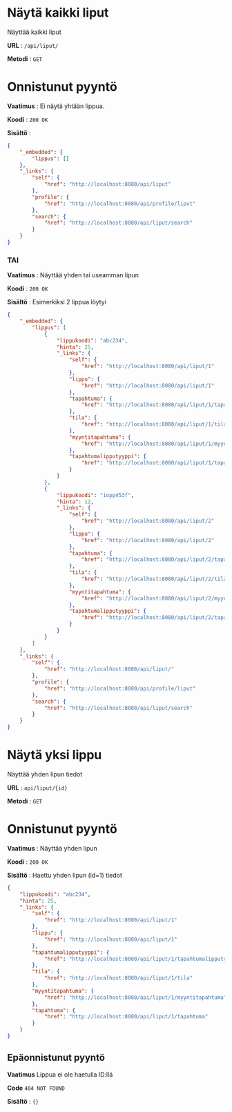 # Näytä kaikki liput

Näyttää kaikki liput

**URL** : `/api/liput/`

**Metodi** : `GET`

# Onnistunut pyyntö

**Vaatimus** : Ei näytä yhtään lippua.

**Koodi** : `200 OK`

**Sisältö** :
```json
{
    "_embedded": {
        "lippus": []
    },
    "_links": {
        "self": {
            "href": "http://localhost:8080/api/liput"
        },
        "profile": {
            "href": "http://localhost:8080/api/profile/liput"
        },
        "search": {
            "href": "http://localhost:8080/api/liput/search"
        }
    }
}       

```


### TAI

**Vaatimus** : Näyttää yhden tai useamman lipun

**Koodi** : `200 OK`

**Sisältö** : Esimerkiksi 2 lippua löytyi

```json
{
    "_embedded": {
        "lippus": [
            {
                "lippukoodi": "abc234",
                "hinta": 25,
                "_links": {
                    "self": {
                        "href": "http://localhost:8080/api/liput/1"
                    },
                    "lippu": {
                        "href": "http://localhost:8080/api/liput/1"
                    },
                    "tapahtuma": {
                        "href": "http://localhost:8080/api/liput/1/tapahtuma"
                    },
                    "tila": {
                        "href": "http://localhost:8080/api/liput/1/tila"
                    },
                    "myyntitapahtuma": {
                        "href": "http://localhost:8080/api/liput/1/myyntitapahtuma"
                    },
                    "tapahtumalipputyyppi": {
                        "href": "http://localhost:8080/api/liput/1/tapahtumalipputyyppi"
                    }
                }
            },
            {
                "lippukoodi": "iopp453f",
                "hinta": 12,
                "_links": {
                    "self": {
                        "href": "http://localhost:8080/api/liput/2"
                    },
                    "lippu": {
                        "href": "http://localhost:8080/api/liput/2"
                    },
                    "tapahtuma": {
                        "href": "http://localhost:8080/api/liput/2/tapahtuma"
                    },
                    "tila": {
                        "href": "http://localhost:8080/api/liput/2/tila"
                    },
                    "myyntitapahtuma": {
                        "href": "http://localhost:8080/api/liput/2/myyntitapahtuma"
                    },
                    "tapahtumalipputyyppi": {
                        "href": "http://localhost:8080/api/liput/2/tapahtumalipputyyppi"
                    }
                }
            }
        ]
    },
    "_links": {
        "self": {
            "href": "http://localhost:8080/api/liput/"
        },
        "profile": {
            "href": "http://localhost:8080/api/profile/liput"
        },
        "search": {
            "href": "http://localhost:8080/api/liput/search"
        }
    }
}
```
# Näytä yksi lippu

Näyttää yhden lipun tiedot

**URL** : `api/liput/{id}`

**Metodi** : `GET`

# Onnistunut pyyntö

**Vaatimus** : Näyttää yhden lipun

**Koodi** : `200 OK`

**Sisältö** : Haettu yhden lipun (id=1) tiedot
```json
{
    "lippukoodi": "abc234",
    "hinta": 25,
    "_links": {
        "self": {
            "href": "http://localhost:8080/api/liput/1"
        },
        "lippu": {
            "href": "http://localhost:8080/api/liput/1"
        },
        "tapahtumalipputyyppi": {
            "href": "http://localhost:8080/api/liput/1/tapahtumalipputyyppi"
        },
        "tila": {
            "href": "http://localhost:8080/api/liput/1/tila"
        },
        "myyntitapahtuma": {
            "href": "http://localhost:8080/api/liput/1/myyntitapahtuma"
        },
        "tapahtuma": {
            "href": "http://localhost:8080/api/liput/1/tapahtuma"
        }
    }
}
```
## Epäonnistunut pyyntö

**Vaatimus** Lippua ei ole haetulla ID:llä

**Code** `404 NOT FOUND`

**Sisältö** : `{}`
